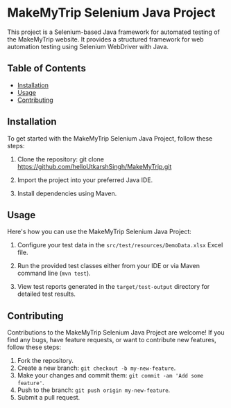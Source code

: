 # MakeMyTrip Selenium Java Project
 
This project is a Selenium-based Java framework for automated testing of the MakeMyTrip website. It provides a structured framework for web automation testing using Selenium WebDriver with Java.
 
## Table of Contents
 
- [Installation](#installation)
- [Usage](#usage)
- [Contributing](#contributing)
 
## Installation
 
To get started with the MakeMyTrip Selenium Java Project, follow these steps:
 
1. Clone the repository:
git clone https://github.com/helloUtkarshSingh/MakeMyTrip.git
 
 
2. Import the project into your preferred Java IDE.
 
3. Install dependencies using Maven.
 
## Usage
 
Here's how you can use the MakeMyTrip Selenium Java Project:
 
1. Configure your test data in the `src/test/resources/DemoData.xlsx` Excel file.
 
2. Run the provided test classes either from your IDE or via Maven command line (`mvn test`).
 
3. View test reports generated in the `target/test-output` directory for detailed test results.
 
## Contributing
 
Contributions to the MakeMyTrip Selenium Java Project are welcome! If you find any bugs, have feature requests, or want to contribute new features, follow these steps:
 
1. Fork the repository.
2. Create a new branch: `git checkout -b my-new-feature`.
3. Make your changes and commit them: `git commit -am 'Add some feature'`.
4. Push to the branch: `git push origin my-new-feature`.
5. Submit a pull request.
